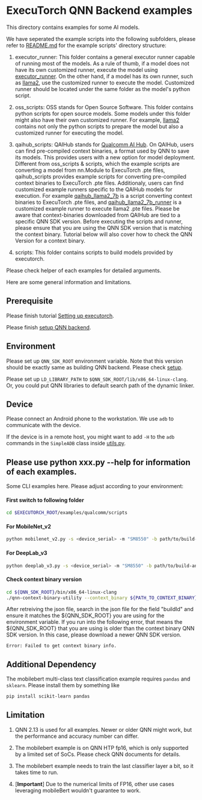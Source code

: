 # ExecuTorch QNN Backend examples

This directory contains examples for some AI models.

We have seperated the example scripts into the following subfolders, please refer to [README.md](../../backends/qualcomm/README.md) for the example scripts' directory structure:

1. executor_runner: This folder contains a general executor runner capable of running most of the models. As a rule of thumb, if a model does not have its own customized runner, execute the model using [executor_runner](./executor_runner/qnn_executor_runner.cpp). On the other hand, if a model has its own runner, such as [llama2](./oss_scripts/llama2/qnn_llama_runner.cpp), use the customized runner to execute the model. Customized runner should be located under the same folder as the model's python script. 

2. oss_scripts: OSS stands for Open Source Software. This folder contains python scripts for open source models. Some models under this folder might also have their own customized runner.
   For example, [llama2](./oss_scripts/llama2/qnn_llama_runner.cpp) contains not only the python scripts to prepare the model but also a customized runner for executing the model.

3. qaihub_scripts: QAIHub stands for [Qualcomm AI Hub](https://aihub.qualcomm.com/). On QAIHub, users can find pre-compiled context binaries, a format used by QNN to save its models. This provides users with a new option for model deployment. Different from oss_scripts & scripts, which the example scripts are converting a model from nn.Module to ExecuTorch .pte files, qaihub_scripts provides example scripts for converting pre-compiled context binaries to ExecuTorch .pte files. Additionaly, users can find customized example runners specific to the QAIHub models for execution. For example [qaihub_llama2_7b](./qaihub_scripts/llama2/qaihub_llama2_7b.py) is a script converting context binaries to ExecuTorch .pte files, and [qaihub_llama2_7b_runner](./qaihub_scripts/llama2/qaihub_llama2_7b_runner.cpp) is a customized example runner to execute llama2 .pte files. Please be aware that context-binaries downloaded from QAIHub are tied to a specific QNN SDK version.
Before executing the scripts and runner, please ensure that you are using the QNN SDK version that is matching the context binary. Tutorial below will also cover how to check the QNN Version for a context binary.

4. scripts: This folder contains scripts to build models provided by executorch.



Please check helper of each examples for detailed arguments.

Here are some general information and limitations.

## Prerequisite

Please finish tutorial [Setting up executorch](https://pytorch.org/executorch/stable/getting-started-setup).

Please finish [setup QNN backend](../../docs/source/build-run-qualcomm-ai-engine-direct-backend.md).

## Environment

Please set up `QNN_SDK_ROOT` environment variable.
Note that this version should be exactly same as building QNN backend.
Please check [setup](../../docs/source/build-run-qualcomm-ai-engine-direct-backend.md).

Please set up `LD_LIBRARY_PATH` to `$QNN_SDK_ROOT/lib/x86_64-linux-clang`.
Or, you could put QNN libraries to default search path of the dynamic linker.

## Device

Please connect an Android phone to the workstation. We use `adb` to communicate with the device.

If the device is in a remote host, you might want to add `-H` to the `adb`
commands in the `SimpleADB` class inside [utils.py](utils.py).

## Please use python xxx.py --help for information of each examples.

Some CLI examples here. Please adjust according to your environment:

#### First switch to following folder
```bash
cd $EXECUTORCH_ROOT/examples/qualcomm/scripts
```

#### For MobileNet_v2
```bash
python mobilenet_v2.py -s <device_serial> -m "SM8550" -b path/to/build-android/ -d /path/to/imagenet-mini/val
```

#### For DeepLab_v3
```bash
python deeplab_v3.py -s <device_serial> -m "SM8550" -b path/to/build-android/ --download
```

#### Check context binary version
```bash
cd ${QNN_SDK_ROOT}/bin/x86_64-linux-clang
./qnn-context-binary-utility --context_binary ${PATH_TO_CONTEXT_BINARY} --json_file ${OUTPUT_JSON_NAME}
```
After retreiving the json file, search in the json file for the field "buildId" and ensure it matches the ${QNN_SDK_ROOT} you are using for the environment variable.
If you run into the following error, that means the ${QNN_SDK_ROOT} that you are using is older than the context binary QNN SDK version. In this case, please download a newer QNN SDK version.
```
Error: Failed to get context binary info.
```

## Additional Dependency

The mobilebert multi-class text classification example requires `pandas` and `sklearn`.
Please install them by something like

```bash
pip install scikit-learn pandas
```

## Limitation

1. QNN 2.13 is used for all examples. Newer or older QNN might work,
but the performance and accuracy number can differ.

2. The mobilebert example is on QNN HTP fp16, which is only supported by a limited
set of SoCs. Please check QNN documents for details.

3. The mobilebert example needs to train the last classifier layer a bit, so it takes
time to run.

4. [**Important**] Due to the numerical limits of FP16, other use cases leveraging mobileBert wouldn't
guarantee to work.

